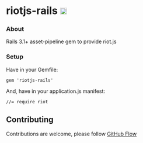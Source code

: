 # riotjs-rails <a href="http://badge.fury.io/rb/riotjs-rails"><img src="https://badge.fury.io/rb/riotjs-rails@2x.png" alt="Gem Version" height="18"></a>

### About

Rails 3.1+ asset-pipeline gem to provide riot.js

### Setup

Have in your Gemfile:

	gem 'riotjs-rails'

And, have in your application.js manifest:

	//= require riot

## Contributing

Contributions are welcome, please follow [GitHub Flow](https://guides.github.com/introduction/flow/index.html)
